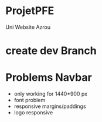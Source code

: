 # ProjetPFE

Uni Website Azrou

# create dev Branch


# Problems Navbar

- only working for 1440*900 px
- font problem
- responsive margins/paddings
- logo responsive